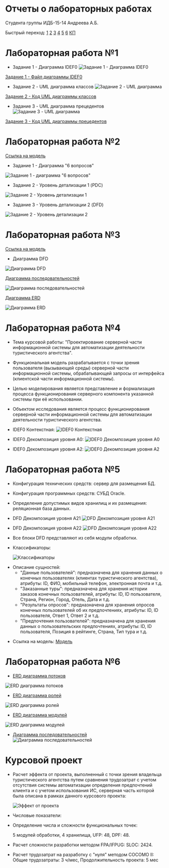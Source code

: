 # Отчеты о лабораторных работах
Студента группы ИДБ-15-14
Андреева А.Б.

Быстрый переход:
[1](https://github.com/aandreevstankin/stankin_2018/blob/master/README.md#%D0%BB%D0%B0%D0%B1%D0%BE%D1%80%D0%B0%D1%82%D0%BE%D1%80%D0%BD%D0%B0%D1%8F-%D1%80%D0%B0%D0%B1%D0%BE%D1%82%D0%B0-1)
[2](https://github.com/aandreevstankin/stankin_2018/blob/master/README.md#%D0%BB%D0%B0%D0%B1%D0%BE%D1%80%D0%B0%D1%82%D0%BE%D1%80%D0%BD%D0%B0%D1%8F-%D1%80%D0%B0%D0%B1%D0%BE%D1%82%D0%B0-2)
[3](https://github.com/aandreevstankin/stankin_2018/blob/master/README.md#%D0%BB%D0%B0%D0%B1%D0%BE%D1%80%D0%B0%D1%82%D0%BE%D1%80%D0%BD%D0%B0%D1%8F-%D1%80%D0%B0%D0%B1%D0%BE%D1%82%D0%B0-3)
[4](https://github.com/aandreevstankin/stankin_2018/blob/master/README.md#%D0%BB%D0%B0%D0%B1%D0%BE%D1%80%D0%B0%D1%82%D0%BE%D1%80%D0%BD%D0%B0%D1%8F-%D1%80%D0%B0%D0%B1%D0%BE%D1%82%D0%B0-4)
[5](https://github.com/aandreevstankin/stankin_2018/blob/master/README.md#%D0%BB%D0%B0%D0%B1%D0%BE%D1%80%D0%B0%D1%82%D0%BE%D1%80%D0%BD%D0%B0%D1%8F-%D1%80%D0%B0%D0%B1%D0%BE%D1%82%D0%B0-5)
[6](https://github.com/aandreevstankin/stankin_2018/blob/master/README.md#%D0%BB%D0%B0%D0%B1%D0%BE%D1%80%D0%B0%D1%82%D0%BE%D1%80%D0%BD%D0%B0%D1%8F-%D1%80%D0%B0%D0%B1%D0%BE%D1%82%D0%B0-6)
[КП](https://github.com/aandreevstankin/stankin_2018/blob/master/README.md#%D0%BA%D1%83%D1%80%D1%81%D0%BE%D0%B2%D0%BE%D0%B9-%D0%BF%D1%80%D0%BE%D0%B5%D0%BA%D1%82)

# Лабораторная работа №1
 - Задание 1 - Диаграмма IDEF0
![Задание 1 - Диаграмма IDEF0](https://github.com/aandreevstankin/stankin_2018/blob/master/IDEF0.PNG)

[Задание 1 - Файл диаграммы IDEF0](https://github.com/aandreevstankin/stankin_2018/blob/master/IDEF0.rsf)

 - Задание 2 - UML диаграмма классов
![Задание 2 - UML диаграмма](https://github.com/aandreevstankin/stankin_2018/blob/master/UML1.png)

[Задание 2 - Код UML диаграммы классов](https://github.com/aandreevstankin/stankin_2018/blob/master/UML_TEXT)

 - Задание 3 - UML диаграмма прецедентов
![Задание 3 - UML диаграмма](https://github.com/aandreevstankin/stankin_2018/blob/master/UML2.png)

[Задание 3 - Код UML диаграммы прецедентов](https://github.com/aandreevstankin/stankin_2018/blob/master/UML_TEXT_2)
# Лабораторная работа №2
 [Ссылка на модель](https://github.com/aandreevstankin/stankin_2018/blob/master/2_and_3_level_decomposition(lab2-3).rsf)
 
 - Задание 1 - Диаграмма "6 вопросов"
  
 ![Задание 1 - диаграмма "6 вопросов"](https://github.com/aandreevstankin/stankin_2018/blob/master/lr3_idef0.PNG)
 
 - Задание 2 - Уровень детализации 1 (PDC)
  
 ![Задание 2 - Уровень детализации 1](https://github.com/aandreevstankin/stankin_2018/blob/master/lr_3_det_1.PNG)
 
 - Задание 3 - Уровень детализации 2 (DFD)
   
 ![Задание 2 - Уровень детализации 2](https://github.com/aandreevstankin/stankin_2018/blob/master/lr_3_det_2.PNG)
# Лабораторная работа №3
 [Ссылка на модель](https://github.com/aandreevstankin/stankin_2018/blob/master/2_and_3_level_decomposition(lab2-3).rsf)
 
 - Диаграмма DFD
   
 ![Диаграмма DFD](https://github.com/aandreevstankin/stankin_2018/blob/master/lr_3_det_2.PNG)
 
  [Диаграмма последовательностей](https://github.com/aandreevstankin/stankin_2018/blob/master/lab3_seq)
  
  ![Диаграмма последовательностей](https://github.com/aandreevstankin/stankin_2018/blob/master/lab3_seq.png)
  
  [Диаграмма ERD](https://github.com/aandreevstankin/stankin_2018/blob/master/lab3_dat)
  
  ![Диаграмма ERD](https://github.com/aandreevstankin/stankin_2018/blob/master/lab3_us.png)

# Лабораторная работа №4
 - Тема курсовой работы: "Проектирование серверной части информационной системы для автоматизации деятельности туристического агентства".
 - Функциональная модель разрабатывается с точки зрения пользователя (вызывающей среды) серверной части информационной системы, обрабатывающей запросы от интерфейса (клиентской части информационной системы).
 - Целью моделирования является представление и формализация процесса функционирования серверного компонента указанной системы при её использовании.
 - Объектом исследования является процесс функционирования серверной части информационной системы для автоматизации деятельности туристического агентства.
 
 - IDEF0 Контекстная:
  ![IDEF0 Контекстная](https://github.com/aandreevstankin/stankin_2018/blob/master/IDEF0_con.PNG)
 - IDEF0 Декомпозиция уровня A0:
  ![IDEF0 Декомпозиция уровня A0](https://github.com/aandreevstankin/stankin_2018/blob/master/IDEF0_A0.PNG)
 - IDEF0 Декомпозиция уровня А2:
  ![IDEF0 Декомпозиция уровня A2](https://github.com/aandreevstankin/stankin_2018/blob/master/IDEF0_A2.PNG)
  
# Лабораторная работа №5

 - Конфигурация технических средств: сервер для размещения БД.
 - Конфигурация программных средств: СУБД Oracle.
 - Определение допустимых видов хранилищ и их размещения: реляционная база данных.
 
 - DFD Декомпозиция уровня A21
 ![DFD Декомпозиция уровня A21](https://github.com/aandreevstankin/stankin_2018/blob/master/DFD_A21.PNG)
 - DFD Декомпозиция уровня A22
 ![DFD Декомпозиция уровня A22](https://github.com/aandreevstankin/stankin_2018/blob/master/DFD_A22.PNG)
 
 - Все блоки DFD представляют из себя модули обработки.
 
 - Классификаторы:
 
      ![Классификаторы](https://github.com/aandreevstankin/stankin_2018/blob/master/Class-s.PNG)
  + Описание сущностей:
    *  "Данные пользователей": предназначена для хранения данных о конечных пользователях (клиентах туристического агентства), атрибуты: ID, ФИО, мобильный телефон, электронная почта и т.д.
    *  "Заказанные туры": предназначена для хранения истории заказов конечных пользователей, атрибуты: ID, ID пользователя, Страна, Регион, Город, Отель, Дата и т.д.
    *  "Результаты опросов": предназначена для хранения опросов конечных пользователей об их предпочтениях, атрибуты: ID, ID пользователя, Ответ 1, Ответ 2 и т.д.
    *  "Предпочтения пользователей": предназначена для хранения данных о пользовательских предпочтениях, атрибуты: ID, ID пользователя, Позиция в рейтинге, Страна, Тип тура и т.д.
    
  - Ссылка на модель:
  [Модель](https://github.com/aandreevstankin/stankin_2018/blob/master/kursach.rsf)
  
# Лабораторная работа №6

  - [ERD диаграмма потоков](https://github.com/aandreevstankin/stankin_2018/blob/master/ERD_Flows_Code)
  
  ![ERD диаграмма потоков](https://github.com/aandreevstankin/stankin_2018/blob/master/ERD_FLOWS.png)
  
  - [ERD диаграмма ролей](https://github.com/aandreevstankin/stankin_2018/blob/master/ERD_Roles_Code)
  
  ![ERD диаграмма ролей](https://github.com/aandreevstankin/stankin_2018/blob/master/ERD_ROLES.png)
  
  - [ERD диаграмма модулей](https://github.com/aandreevstankin/stankin_2018/blob/master/ERD_Modules_Code)
  
  ![ERD диаграмма модулей](https://github.com/aandreevstankin/stankin_2018/blob/master/ERD_MODULES.png)
  
  - [Диаграмма последовательностей](https://github.com/aandreevstankin/stankin_2018/blob/master/SEQ_Code)
  ![Диаграмма последовательностей](https://github.com/aandreevstankin/stankin_2018/blob/master/seq_diag.png)
# Курсовой проект

  - Расчет эффекта от проекта, выполненный с точки зрения владельца туристического агентства путем сравнения трудозатрат с учетом отсутствия системы автоматизации определения предпочтений клиента и с учетом использования ИС, серверная часть которой была описана в рамках данного курсового проекта:
  
    ![Эффект от проекта](https://github.com/aandreevstankin/stankin_2018/blob/master/tab1_effect.PNG)
    
  - Числовые показатели:
  
  -  Определение числа и сложности функциональных точек:
  
        5 модулей обработки,
        4 хранилища,
        UFP: 48,
        DPF: 48.
    
  -  Расчет сложности разработки методом FPA/IFPUG:
        SLOC:	2424.
  -   Расчет трудозатрат на разработку с "нуля" методом COCOMO II:
        Общие трудозатраты: 3 ч/мес,
        Продолжительность проекта: 5 мес

